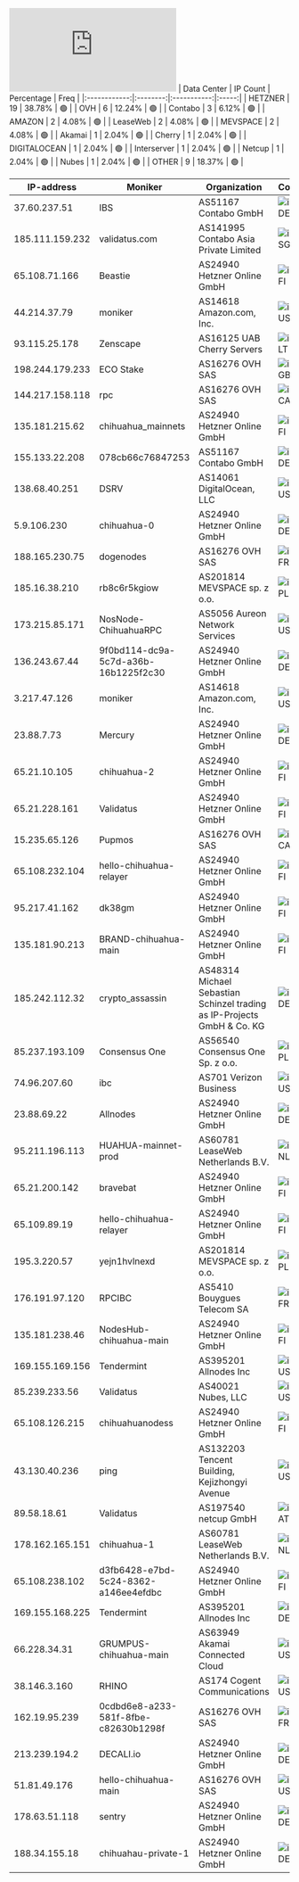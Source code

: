 ![Diagramm](https://github.com/obajay/StateSync-snapshots/blob/main/Projects/Chihua/1/README.md)
| Data Center | IP Count | Percentage | Freq |
|:------------:|:--------:|:-----------:|:-----:|
| HETZNER | 19 | 38.78% | 🟢 |
| OVH | 6 | 12.24% | 🟢 |
| Contabo | 3 | 6.12% | 🟢 |
| AMAZON | 2 | 4.08% | 🟢 |
| LeaseWeb | 2 | 4.08% | 🟢 |
| MEVSPACE | 2 | 4.08% | 🟢 |
| Akamai | 1 | 2.04% | 🟢 |
| Cherry | 1 | 2.04% | 🟢 |
| DIGITALOCEAN | 1 | 2.04% | 🟢 |
| Interserver | 1 | 2.04% | 🟢 |
| Netcup | 1 | 2.04% | 🟢 |
| Nubes | 1 | 2.04% | 🟢 |
| OTHER | 9 | 18.37% | 🟢 |

<!-- START_TABLE -->
| IP-address | Moniker | Organization | Country | City |
|-------------|---------|---------------|---------|------|
| 37.60.237.51 | IBS | AS51167 Contabo GmbH | ![image](https://raw.githubusercontent.com/madebybowtie/FlagKit/master/Assets/SVG/DE.svg) DE | Düsseldorf |
| 185.111.159.232 | validatus.com | AS141995 Contabo Asia Private Limited | ![image](https://raw.githubusercontent.com/obajay/FlagKit/master/Assets/SVG/SG.svg) SG | Singapore |
| 65.108.71.166 | Beastie | AS24940 Hetzner Online GmbH | ![image](https://raw.githubusercontent.com/obajay/FlagKit/master/Assets/SVG/FI.svg) FI | Helsinki |
| 44.214.37.79 | moniker | AS14618 Amazon.com, Inc. | ![image](https://raw.githubusercontent.com/obajay/FlagKit/master/Assets/SVG/US.svg) US | Ashburn |
| 93.115.25.178 | Zenscape | AS16125 UAB Cherry Servers | ![image](https://raw.githubusercontent.com/obajay/FlagKit/master/Assets/SVG/LT.svg) LT | Vilnius |
| 198.244.179.233 | ECO Stake | AS16276 OVH SAS | ![image](https://raw.githubusercontent.com/obajay/FlagKit/master/Assets/SVG/GB.svg) GB | Bexley |
| 144.217.158.118 | rpc | AS16276 OVH SAS | ![image](https://raw.githubusercontent.com/obajay/FlagKit/master/Assets/SVG/CA.svg) CA | Beauharnois |
| 135.181.215.62 | chihuahua_mainnets | AS24940 Hetzner Online GmbH | ![image](https://raw.githubusercontent.com/obajay/FlagKit/master/Assets/SVG/FI.svg) FI | Tuusula |
| 155.133.22.208 | 078cb66c76847253 | AS51167 Contabo GmbH | ![image](https://raw.githubusercontent.com/madebybowtie/FlagKit/master/Assets/SVG/DE.svg) DE | Düsseldorf |
| 138.68.40.251 | DSRV | AS14061 DigitalOcean, LLC | ![image](https://raw.githubusercontent.com/obajay/FlagKit/master/Assets/SVG/US.svg) US | Santa Clara |
| 5.9.106.230 | chihuahua-0 | AS24940 Hetzner Online GmbH | ![image](https://raw.githubusercontent.com/madebybowtie/FlagKit/master/Assets/SVG/DE.svg) DE | Potsdam |
| 188.165.230.75 | dogenodes | AS16276 OVH SAS | ![image](https://raw.githubusercontent.com/obajay/FlagKit/master/Assets/SVG/FR.svg) FR | Lille |
| 185.16.38.210 | rb8c6r5kgiow | AS201814 MEVSPACE sp. z o.o. | ![image](https://raw.githubusercontent.com/obajay/FlagKit/master/Assets/SVG/PL.svg) PL | Warsaw |
| 173.215.85.171 | NosNode-ChihuahuaRPC | AS5056 Aureon Network Services | ![image](https://raw.githubusercontent.com/obajay/FlagKit/master/Assets/SVG/US.svg) US | Waukee |
| 136.243.67.44 | 9f0bd114-dc9a-5c7d-a36b-16b1225f2c30 | AS24940 Hetzner Online GmbH | ![image](https://raw.githubusercontent.com/madebybowtie/FlagKit/master/Assets/SVG/DE.svg) DE | Bayreuth |
| 3.217.47.126 | moniker | AS14618 Amazon.com, Inc. | ![image](https://raw.githubusercontent.com/obajay/FlagKit/master/Assets/SVG/US.svg) US | Ashburn |
| 23.88.7.73 | Mercury | AS24940 Hetzner Online GmbH | ![image](https://raw.githubusercontent.com/madebybowtie/FlagKit/master/Assets/SVG/DE.svg) DE | Falkenstein |
| 65.21.10.105 | chihuahua-2 | AS24940 Hetzner Online GmbH | ![image](https://raw.githubusercontent.com/obajay/FlagKit/master/Assets/SVG/FI.svg) FI | Helsinki |
| 65.21.228.161 | Validatus | AS24940 Hetzner Online GmbH | ![image](https://raw.githubusercontent.com/obajay/FlagKit/master/Assets/SVG/FI.svg) FI | Helsinki |
| 15.235.65.126 | Pupmos | AS16276 OVH SAS | ![image](https://raw.githubusercontent.com/obajay/FlagKit/master/Assets/SVG/CA.svg) CA | Beauharnois |
| 65.108.232.104 | hello-chihuahua-relayer | AS24940 Hetzner Online GmbH | ![image](https://raw.githubusercontent.com/obajay/FlagKit/master/Assets/SVG/FI.svg) FI | Helsinki |
| 95.217.41.162 | dk38gm | AS24940 Hetzner Online GmbH | ![image](https://raw.githubusercontent.com/obajay/FlagKit/master/Assets/SVG/FI.svg) FI | Helsinki |
| 135.181.90.213 | BRAND-chihuahua-main | AS24940 Hetzner Online GmbH | ![image](https://raw.githubusercontent.com/obajay/FlagKit/master/Assets/SVG/FI.svg) FI | Tuusula |
| 185.242.112.32 | crypto_assassin | AS48314 Michael Sebastian Schinzel trading as IP-Projects GmbH & Co. KG | ![image](https://raw.githubusercontent.com/madebybowtie/FlagKit/master/Assets/SVG/DE.svg) DE | Frankfurt am Main |
| 85.237.193.109 | Consensus One | AS56540 Consensus One Sp. z o.o. | ![image](https://raw.githubusercontent.com/obajay/FlagKit/master/Assets/SVG/PL.svg) PL | Warsaw |
| 74.96.207.60 | ibc | AS701 Verizon Business | ![image](https://raw.githubusercontent.com/obajay/FlagKit/master/Assets/SVG/US.svg) US | Aspen Hill |
| 23.88.69.22 | Allnodes | AS24940 Hetzner Online GmbH | ![image](https://raw.githubusercontent.com/madebybowtie/FlagKit/master/Assets/SVG/DE.svg) DE | Falkenstein |
| 95.211.196.113 | HUAHUA-mainnet-prod | AS60781 LeaseWeb Netherlands B.V. | ![image](https://raw.githubusercontent.com/obajay/FlagKit/master/Assets/SVG/NL.svg) NL | Amsterdam |
| 65.21.200.142 | bravebat | AS24940 Hetzner Online GmbH | ![image](https://raw.githubusercontent.com/obajay/FlagKit/master/Assets/SVG/FI.svg) FI | Helsinki |
| 65.109.89.19 | hello-chihuahua-relayer | AS24940 Hetzner Online GmbH | ![image](https://raw.githubusercontent.com/obajay/FlagKit/master/Assets/SVG/FI.svg) FI | Helsinki |
| 195.3.220.57 | yejn1hvlnexd | AS201814 MEVSPACE sp. z o.o. | ![image](https://raw.githubusercontent.com/obajay/FlagKit/master/Assets/SVG/PL.svg) PL | Warsaw |
| 176.191.97.120 | RPCIBC | AS5410 Bouygues Telecom SA | ![image](https://raw.githubusercontent.com/obajay/FlagKit/master/Assets/SVG/FR.svg) FR | Grenoble |
| 135.181.238.46 | NodesHub-chihuahua-main | AS24940 Hetzner Online GmbH | ![image](https://raw.githubusercontent.com/obajay/FlagKit/master/Assets/SVG/FI.svg) FI | Tuusula |
| 169.155.169.156 | Tendermint | AS395201 Allnodes Inc | ![image](https://raw.githubusercontent.com/obajay/FlagKit/master/Assets/SVG/US.svg) US | Reston |
| 85.239.233.56 | Validatus | AS40021 Nubes, LLC | ![image](https://raw.githubusercontent.com/obajay/FlagKit/master/Assets/SVG/US.svg) US | Seattle |
| 65.108.126.215 | chihuahuanodess | AS24940 Hetzner Online GmbH | ![image](https://raw.githubusercontent.com/obajay/FlagKit/master/Assets/SVG/FI.svg) FI | Helsinki |
| 43.130.40.236 | ping | AS132203 Tencent Building, Kejizhongyi Avenue | ![image](https://raw.githubusercontent.com/obajay/FlagKit/master/Assets/SVG/US.svg) US | Santa Clara |
| 89.58.18.61 | Validatus | AS197540 netcup GmbH | ![image](https://raw.githubusercontent.com/obajay/FlagKit/master/Assets/SVG/AT.svg) AT | Vienna |
| 178.162.165.151 | chihuahua-1 | AS60781 LeaseWeb Netherlands B.V. | ![image](https://raw.githubusercontent.com/obajay/FlagKit/master/Assets/SVG/NL.svg) NL | Amsterdam |
| 65.108.238.102 | d3fb6428-e7bd-5c24-8362-a146ee4efdbc | AS24940 Hetzner Online GmbH | ![image](https://raw.githubusercontent.com/obajay/FlagKit/master/Assets/SVG/FI.svg) FI | Helsinki |
| 169.155.168.225 | Tendermint | AS395201 Allnodes Inc | ![image](https://raw.githubusercontent.com/madebybowtie/FlagKit/master/Assets/SVG/DE.svg) DE | Frankfurt am Main |
| 66.228.34.31 | GRUMPUS-chihuahua-main | AS63949 Akamai Connected Cloud | ![image](https://raw.githubusercontent.com/obajay/FlagKit/master/Assets/SVG/US.svg) US | Morris Plains |
| 38.146.3.160 | RHINO | AS174 Cogent Communications | ![image](https://raw.githubusercontent.com/obajay/FlagKit/master/Assets/SVG/US.svg) US | Troy |
| 162.19.95.239 | 0cdbd6e8-a233-581f-8fbe-c82630b1298f | AS16276 OVH SAS | ![image](https://raw.githubusercontent.com/obajay/FlagKit/master/Assets/SVG/FR.svg) FR | Lille |
| 213.239.194.2 | DECALI.io | AS24940 Hetzner Online GmbH | ![image](https://raw.githubusercontent.com/madebybowtie/FlagKit/master/Assets/SVG/DE.svg) DE | Gunzenhausen |
| 51.81.49.176 | hello-chihuahua-main | AS16276 OVH SAS | ![image](https://raw.githubusercontent.com/obajay/FlagKit/master/Assets/SVG/US.svg) US | Ashburn |
| 178.63.51.118 | sentry | AS24940 Hetzner Online GmbH | ![image](https://raw.githubusercontent.com/madebybowtie/FlagKit/master/Assets/SVG/DE.svg) DE | Falkenstein |
| 188.34.155.18 | chihuahau-private-1 | AS24940 Hetzner Online GmbH | ![image](https://raw.githubusercontent.com/madebybowtie/FlagKit/master/Assets/SVG/DE.svg) DE | Falkenstein |

<!-- END_TABLE -->